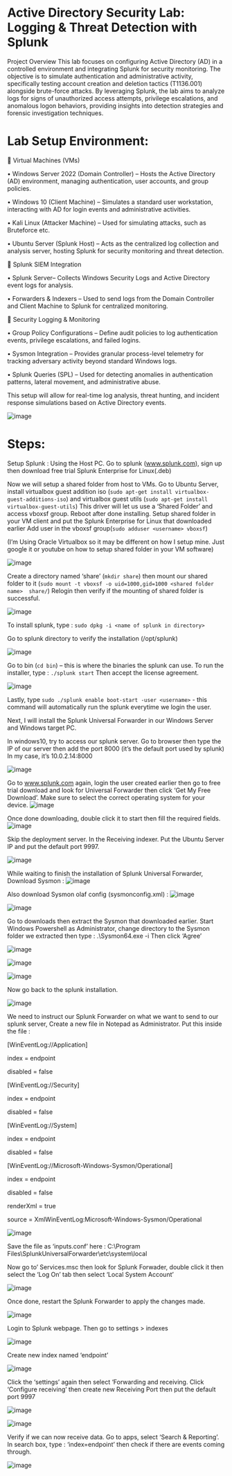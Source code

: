 # Active Directory Security Lab: Logging & Threat Detection with Splunk


Project Overview
This lab focuses on configuring Active Directory (AD) in a controlled environment and integrating Splunk for security monitoring. The objective is to simulate authentication and administrative activity, specifically testing account creation and deletion tactics (T1136.001) alongside brute-force attacks. By leveraging Splunk, the lab aims to analyze logs for signs of unauthorized access attempts, privilege escalations, and anomalous logon behaviors, providing insights into detection strategies and forensic investigation techniques.


# Lab Setup Environment:
🔹 Virtual Machines (VMs)

•	Windows Server 2022 (Domain Controller) – Hosts the Active Directory (AD) environment, managing authentication, user accounts, and group policies.

•	Windows 10 (Client Machine) – Simulates a standard user workstation, interacting with AD for login events and administrative activities.

•	Kali Linux (Attacker Machine) – Used for simulating attacks, such as Bruteforce etc.

•	Ubuntu Server (Splunk Host) – Acts as the centralized log collection and analysis server, hosting Splunk for security monitoring and threat detection.


🔹 Splunk SIEM Integration

•	Splunk Server– Collects Windows Security Logs and Active Directory event logs for analysis.

•	Forwarders & Indexers – Used to send logs from the Domain Controller and Client Machine to Splunk for centralized monitoring.


🔹 Security Logging & Monitoring

•	Group Policy Configurations – Define audit policies to log authentication events, privilege escalations, and failed logins.

•	Sysmon Integration – Provides granular process-level telemetry for tracking adversary activity beyond standard Windows logs.

•	Splunk Queries (SPL) – Used for detecting anomalies in authentication patterns, lateral movement, and administrative abuse.


This setup will allow for real-time log analysis, threat hunting, and incident response simulations based on Active Directory events.


![image](https://github.com/user-attachments/assets/f5771d31-c247-42be-9393-233ca75baf27)


# Steps:


Setup Splunk :
Using the Host PC. Go to splunk (www.splunk.com), sign up then download free trial Splunk Enterprise for Linux(.deb)

Now we will setup a shared folder from host to VMs. Go to Ubuntu Server, install virtualbox guest addition iso (`sudo apt-get install virtualbox-guest-additions-iso`)
and  virtualbox guest utils (`sudo apt-get install virtualbox-guest-utils`)
This driver will let us use a ‘Shared Folder’ and access vboxsf group.
Reboot after done installing.
Setup shared folder in your VM client and put the Splunk Enterprise for Linux that downloaded earlier
Add user in the vboxsf group(`sudo adduser <username> vboxsf`)

(I’m Using Oracle Virtualbox so it may be different on how I setup mine. Just google it or youtube on how to setup shared folder in your VM software)

![image](https://github.com/user-attachments/assets/acfb5420-090e-44ce-a1c0-542d9440a503)



Create a directory named ‘share’ (`mkdir share`) then mount our shared folder to it 
(`sudo mount -t vboxsf -o uid=1000,gid=1000 <shared folder name>  share/`)
Relogin then verify if the mounting of shared folder is successful. 

![image](https://github.com/user-attachments/assets/bf5c69cb-09cb-4ba5-befa-700db4df28ae)



To install splunk, type : `sudo dpkg -i <name of splunk in directory>`



Go to splunk directory to verify the installation (/opt/splunk)

![image](https://github.com/user-attachments/assets/a49295ec-ccfb-4766-9b5d-2f98b74ad848)

Go to bin (`cd bin`) – this is where the binaries the splunk can use.
To run the installer, type : `./splunk start`
Then accept the license agreement.

![image](https://github.com/user-attachments/assets/324826b0-da11-4b7a-a971-bd765003c8f3)


Lastly, type `sudo ./splunk enable boot-start -user <username>` - this command will automatically run the splunk everytime we login the user.





Next, I will install the Splunk Universal Forwarder in our Windows Server and Windows target PC.

In windows10, try to access our splunk server. Go to browser then type the IP of our server then add the port 8000 (it’s the default port used by splunk) 
In my case, it’s 10.0.2.14:8000

![image](https://github.com/user-attachments/assets/c7b6ed0c-7fde-448f-a93a-5d25c5969da3)


Go to www.splunk.com again, login the user created earlier then go to free trial download and look for Universal Forwarder then click ‘Get My Free Download’. Make sure to select the correct operating system for your device.
![image](https://github.com/user-attachments/assets/bf58b2fc-9a9d-4b1e-84ce-3116020becae)

Once done downloading, double click it to start then fill the required fields.
![image](https://github.com/user-attachments/assets/7e42beb9-10b0-4e4a-a5e7-57835c9e50e1)


Skip the deployment server. In the Receiving indexer. Put the Ubuntu Server IP and put the default port 9997.

![image](https://github.com/user-attachments/assets/e8b74775-2882-48e3-a717-6d66cfe48c7c)


While waiting to finish the installation of Splunk Universal Forwarder, Download Sysmon :
![image](https://github.com/user-attachments/assets/db282e2f-82d3-411e-8fe5-dd5f80bdbbb6)

Also download Sysmon olaf config (sysmonconfig.xml) :
![image](https://github.com/user-attachments/assets/4baf8de5-2ab7-4fed-a870-ea3377b061c1)

![image](https://github.com/user-attachments/assets/b4bb5c36-0291-4fd7-bb67-137e7016131b)


Go to downloads then extract the Sysmon that downloaded earlier. Start Windows Powershell as Administrator, change directory to the Sysmon folder we extracted then type  : 
.\Sysmon64.exe -i <insert the location of Sysmon config> 
Then click ‘Agree’

![image](https://github.com/user-attachments/assets/5dc136b8-3106-487b-b4e5-17da2f804c1b)

![image](https://github.com/user-attachments/assets/74f87fae-ce4c-418b-8719-5057aaca35c7)


![image](https://github.com/user-attachments/assets/8c4d285f-9dda-4ae2-bfa6-951f3a851c3a)



Now go back to the splunk installation.


![image](https://github.com/user-attachments/assets/35880e06-7293-493a-9cbb-95bb7846015e)



We need to instruct our Splunk Forwarder on what we want to send to our splunk server,
Create a new file in Notepad as Administrator.
Put this inside the file :

[WinEventLog://Application]

index = endpoint

disabled = false


[WinEventLog://Security]

index = endpoint

disabled = false


[WinEventLog://System]

index = endpoint

disabled = false


[WinEventLog://Microsoft-Windows-Sysmon/Operational]

index = endpoint

disabled = false

renderXml = true

source = XmlWinEventLog:Microsoft-Windows-Sysmon/Operational



![image](https://github.com/user-attachments/assets/3440136e-bd06-4059-9d79-de924c7710bf)

Save the file as ‘inputs.conf’   here : C:\Program Files\SplunkUniversalForwarder\etc\system\local

Now go to’  Services.msc then look for Splunk Forwader, double click it then select the ‘Log On’ tab then select ‘Local System Account’


![image](https://github.com/user-attachments/assets/e5148eaf-79a0-4cb7-978f-c1dee30bac41)


Once done, restart the Splunk Forwarder to apply the changes made.

![image](https://github.com/user-attachments/assets/94765f53-b1e0-4e87-acfa-b03030cdd4fc)

Login to Splunk webpage. Then go to settings > indexes

![image](https://github.com/user-attachments/assets/69a6b338-5e09-4ddb-96d4-bb656fdb350e)

Create new index named ‘endpoint’

![image](https://github.com/user-attachments/assets/935d2923-e64a-4e2e-93fb-7f1d1a1dd3a1)

Click the ‘settings’ again then select ‘Forwarding and receiving. Click ‘Configure receiving’ then create new Receiving Port then put the default port 9997

![image](https://github.com/user-attachments/assets/b68b6599-41f9-4cf7-9406-6f29aa63e8a4)

![image](https://github.com/user-attachments/assets/c0411b33-6881-40e0-9783-9883e4b9ada6)

Verify if we can now receive data. Go to apps, select ‘Search & Reporting’. 
In search box, type : ‘index=endpoint’ then check if there are events coming through.

![image](https://github.com/user-attachments/assets/65423268-d698-4370-b9b1-a59a7eb5d6b6)





